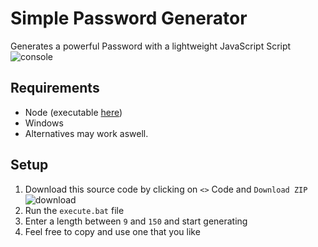 # Simple Password Generator
Generates a powerful Password with a lightweight JavaScript Script\
![console](https://github.com/ItsLeMax/Simple-Password-Generator/assets/80857459/4bd9dbf8-cf0f-47c3-b23f-12632864f78e)

## Requirements
- Node (executable [here](https://nodejs.org/en/download/))
- Windows
- Alternatives may work aswell.

## Setup
1. Download this source code by clicking on `<>` Code and `Download ZIP`\
![download](https://github.com/ItsLeMax/Simple-Password-Generator/assets/80857459/3ca81cf2-d988-43ec-98d3-1f9de159dda7)
2. Run the `execute.bat` file
3. Enter a length between `9` and `150` and start generating
4. Feel free to copy and use one that you like